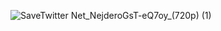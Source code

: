 ![SaveTwitter Net_NejderoGsT-eQ7oy_(720p) (1)](https://github.com/user-attachments/assets/25240660-849b-4e8f-b6c6-b293ae6c5b67)
